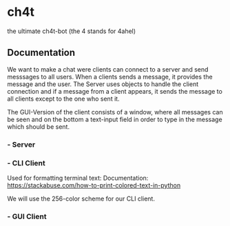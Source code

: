 # ch4t
the ultimate ch4t-bot (the 4 stands for 4ahel)

## Documentation
We want to make a chat were clients can connect to a server and send messsages to all users. When a clients sends a message, it provides the message and the user. The Server uses objects to handle the client connection and if a message from a client appears, it sends the message to all clients except to the one who sent it.

The GUI-Version of the client consists of a window, where all messages can be seen and on the bottom a text-input field in order to type in the message which should be sent.

### - Server

### - CLI Client
Used for formatting terminal text:
Documentation: https://stackabuse.com/how-to-print-colored-text-in-python

We will use the 256-color scheme for our CLI client.

### - GUI Client






